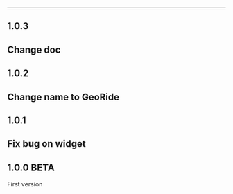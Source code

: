 -------------------------------------------------------
## 1.0.3

Change doc
-------------------------------------------------------
## 1.0.2

Change name to GeoRide
-------------------------------------------------------
## 1.0.1

Fix bug on widget
-------------------------------------------------------
## 1.0.0 BETA

First version